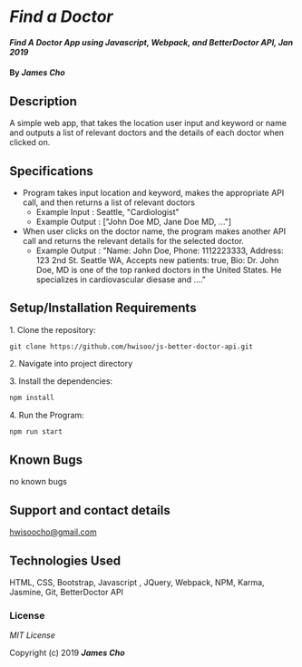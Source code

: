 # _Find a Doctor_

#### _Find A Doctor App using Javascript, Webpack, and BetterDoctor API, Jan 2019_

#### By _**James Cho**_

## Description

A simple web app, that takes the location user input and keyword or name and outputs a list of relevant doctors and the details of each doctor when clicked on.

## Specifications
  * Program takes input location and keyword, makes the appropriate API call, and then returns a list of relevant doctors
    - Example Input : Seattle, "Cardiologist"
    - Example Output : ["John Doe MD, Jane Doe MD, ..."]
  * When user clicks on the doctor name, the program makes another API call and returns the relevant details for the selected doctor.
    - Example Output : "Name: John Doe, Phone: 1112223333, Address: 123 2nd St. Seattle WA, Accepts new patients: true, Bio: Dr. John Doe, MD is one of the top ranked doctors in the United States. He specializes in cardiovascular diesase and ...."


## Setup/Installation Requirements

1\. Clone the repository:

```
git clone https://github.com/hwisoo/js-better-doctor-api.git
```
2\. Navigate into project directory


3\. Install the dependencies:

```bash
npm install
```
4\. Run the Program:

```bash
npm run start
```




## Known Bugs

no known bugs

## Support and contact details

hwisoocho@gmail.com

## Technologies Used

HTML, CSS, Bootstrap, Javascript , JQuery, Webpack, NPM, Karma, Jasmine, Git, BetterDoctor API

### License

*MIT License*

Copyright (c) 2019 **_James Cho_**